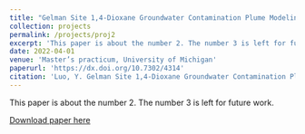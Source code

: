 ```yaml
---
title: "Gelman Site 1,4-Dioxane Groundwater Contamination Plume Modeling and Forecasting"
collection: projects
permalink: /projects/proj2
excerpt: 'This paper is about the number 2. The number 3 is left for future work.'
date: 2022-04-01
venue: 'Master’s practicum, University of Michigan'
paperurl: 'https://dx.doi.org/10.7302/4314'
citation: 'Luo, Y. Gelman Site 1,4-Dioxane Groundwater Contamination Plume Modeling and Forecasting.'
---
```

This paper is about the number 2. The number 3 is left for future work.

[Download paper here](https://dx.doi.org/10.7302/4314)